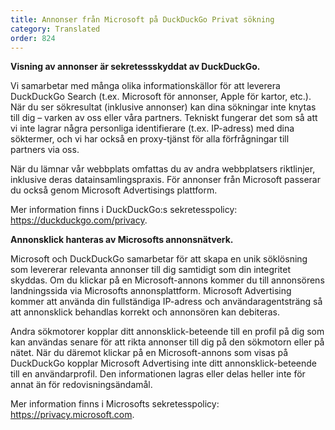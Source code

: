 ```yaml
---
title: Annonser från Microsoft på DuckDuckGo Privat sökning
category: Translated
order: 824
---
```


**Visning av annonser är sekretessskyddat av DuckDuckGo.**

Vi samarbetar med många olika informationskällor för att leverera DuckDuckGo Search (t.ex. Microsoft för annonser, Apple för kartor, etc.). När du ser sökresultat (inklusive annonser) kan dina sökningar inte knytas till dig – varken av oss eller våra partners. Tekniskt fungerar det som så att vi inte lagrar några personliga identifierare (t.ex. IP-adress) med dina söktermer, och vi har också en proxy-tjänst för alla förfrågningar till partners via oss.

När du lämnar vår webbplats omfattas du av andra webbplatsers riktlinjer, inklusive deras datainsamlingspraxis. För annonser från Microsoft passerar du också genom Microsoft Advertisings plattform.

Mer information finns i DuckDuckGo:s sekretesspolicy: https://duckduckgo.com/privacy.

**Annonsklick hanteras av Microsofts annonsnätverk.**

Microsoft och DuckDuckGo samarbetar för att skapa en unik söklösning som levererar relevanta annonser till dig samtidigt som din integritet skyddas. Om du klickar på en Microsoft-annons kommer du till annonsörens landningssida via Microsofts annonsplattform. Microsoft Advertising kommer att använda din fullständiga IP-adress och användaragentsträng så att annonsklick behandlas korrekt och annonsören kan debiteras.


Andra sökmotorer kopplar ditt annonsklick-beteende till en profil på dig som kan användas senare för att rikta annonser till dig på den sökmotorn eller på nätet. När du däremot klickar på en Microsoft-annons som visas på DuckDuckGo kopplar Microsoft Advertising inte ditt annonsklick-beteende till en användarprofil. Den informationen lagras eller delas heller inte för annat än för redovisningsändamål.

Mer information finns i Microsofts sekretesspolicy: https://privacy.microsoft.com.
